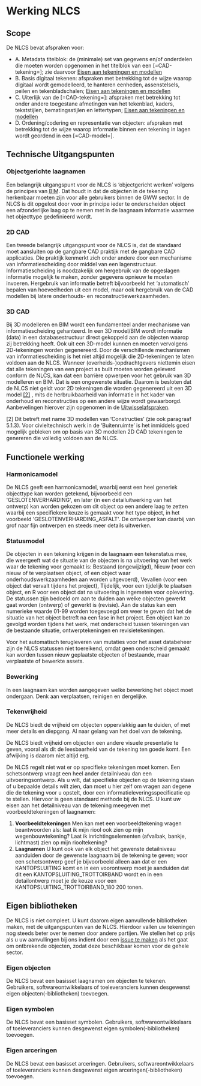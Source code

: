 # Werking NLCS


## Scope 
De NLCS bevat afspraken voor:
* A. Metadata titelblok: de (minimale) set van gegevens en/of onderdelen die moeten worden opgenomen in het titelblok van een [=CAD-tekening=]; zie daarvoor [Eisen aan tekeningen en modellen](https://bimloket.github.io/NLCS/requirementscadmodels/)
* B. Basis digitaal tekenen: afspraken met betrekking tot de wijze waarop digitaal wordt gemodelleerd, te hanteren eenheden, assenstelsels, peilen en tekenbladschalen; [Eisen aan tekeningen en modellen](https://bimloket.github.io/NLCS/requirementscadmodels/)
* C. Uiterlijk van de [=CAD-tekening=]: afspraken met betrekking tot onder andere toegestane afmetingen van het tekenblad, kaders, tekststijlen, bematingsstijlen en lettertypen; [Eisen aan tekeningen en modellen](https://bimloket.github.io/NLCS/requirementscadmodels/)
* D. Ordening/codering en representatie van objecten: afspraken met betrekking tot de wijze waarop informatie binnen een tekening in lagen wordt geordend in een [=CAD-model=]. 


## Technische Uitgangspunten 

### Objectgerichte laagnamen
Een belangrijk uitgangspunt voor de NLCS is ‘objectgericht werken’ volgens de principes van <abbr title="bouwwerk informatie management">BIM</abbr>. Dat houdt in dat de objecten in de tekening herkenbaar moeten zijn voor alle gebruikers binnen de GWW sector. In de NLCS is dit opgelost door voor in principe ieder te onderscheiden object een afzonderlijke laag op te nemen met in de laagnaam informatie waarmee het objecttype gedefinieerd wordt. 

### 2D CAD
Een tweede belangrijk uitgangspunt voor de NLCS is, dat de standaard moet aansluiten op de gangbare CAD praktijk met de gangbare CAD applicaties. Die praktijk kenmerkt zich onder andere door een mechanisme van informatiescheiding door middel van een lagenstructuur. Informatiescheiding is noodzakelijk om hergebruik van de opgeslagen informatie mogelijk te maken, zonder gegevens opnieuw te moeten invoeren. Hergebruik van informatie betreft bijvoorbeeld het ‘automatisch’ bepalen van hoeveelheden uit een model, maar ook hergebruik van de CAD modellen bij latere onderhouds- en reconstructiewerkzaamheden. 


### 3D CAD
Bij 3D modelleren en BIM wordt een fundamenteel ander mechanisme van informatiescheiding gehanteerd. In een 3D model/BIM wordt informatie (data) in een databasestructuur direct gekoppeld aan de objecten waarop zij betrekking heeft. Ook uit een 3D-model kunnen en moeten vervolgens 2D-tekeningen worden gegenereerd. Door de verschillende mechanismen van informatiescheiding is het niet altijd mogelijk die 2D-tekeningen te laten voldoen aan de NLCS. Wanneer (overheids-)opdrachtgevers niettemin eisen dat alle tekeningen van een project as built moeten worden geleverd conform de NLCS, kan dat een barrière opwerpen voor het gebruik van 3D modelleren en BIM. Dat is een ongewenste situatie. Daarom is besloten dat de NLCS niet geldt voor 2D tekeningen die worden gegenereerd uit een 3D model <a href="#footnote-2">[2]</a>  , mits de herbruikbaarheid van informatie in het kader van onderhoud en reconstructies op een andere wijze wordt gewaarborgd. Aanbevelingen hierover zijn opgenomen in de [Uitwisselafspraken](https://nl-digigo.github.io/NLCS/representations/#uitwisseling-van-3d-objectinformatie). 

<p id="footnote-2">[2] Dit betreft met name 3D modellen van ‘Constructies’ (zie ook paragraaf 5.1.3). Voor civieltechnisch werk in de ‘Buitenruimte’ is het inmiddels goed mogelijk gebleken om op basis van 3D modellen 2D CAD tekeningen te genereren die volledig voldoen aan de NLCS. </p>

## Functionele werking


### Harmonicamodel
De NLCS geeft een harmonicamodel, waarbij eerst een heel generiek objecttype kan worden getekend, bijvoorbeeld een 'GESLOTENVERHARDING', en later (in een detailuitwerking van het ontwerp) kan worden gekozen om dit object op een andere laag te zetten waarbij een specifiekere keuze is gemaakt voor het type object, in het voorbeeld 'GESLOTENVERHARDING_ASFALT'. De ontwerper kan daarbij van grof naar fijn ontwerpen en steeds meer details uitwerken. 


### Statusmodel
De objecten in een tekening krijgen in de laagnaam een tekenstatus mee, die weergeeft wat de situatie van de objecten is na uitvoering van het werk waar de tekening voor gemaakt is:  Bestaand (ongewijzigd), Nieuw (voor een nieuw of te verplaatsen object, of een object waar onderhoudswerkzaamheden aan worden uitgevoerd), Vevallen (voor een object dat vervalt tijdens het project), Tijdelijk, voor een tijdelijk te plaatsen object, en R voor een object dat na uitvoering is ingemeten voor oplevering. De statussen zijn bedoeld om aan te duiden aan welke objecten gewerkt gaat worden (ontwerp) of gewerkt is (revisie). 
Aan de status kan een numerieke waarde 01-99 worden toegevoegd om weer te geven dat het de situatie van het object betreft na een fase in het project. Een object kan zo gevolgd worden tijdens het werk, met onderscheid tussen tekeningen van de bestaande situatie, ontwerptekeningen en revisietekeningen.
<br>

Voor het automatisch terugleveren van mutaties voor het asset databeheer zijn de NLCS statussen niet toereikend, omdat geen onderscheid gemaakt kan worden tussen nieuw geplaatste objecten of bestaande, maar verplaatste of bewerkte assets.


### Bewerking 
In een laagnaam kan worden aangegeven welke bewerking het object moet ondergaan. Denk aan verplaatsen, reinigen en dergelijke. 

### Tekenvrijheid
De NLCS biedt de vrijheid om objecten oppervlakkig aan te duiden, of met meer details en diepgang. Al naar gelang van het doel van de tekening.

De NLCS biedt vrijheid om objecten een andere visuele presentatie te geven, vooral als dit de leesbaarheid van de tekening ten goede komt. Een afwijking is daarom niet altijd erg. 

De NLCS regelt niet wat er op specifieke tekeningen moet komen. Een schetsontwerp vraagt een heel ander detailniveau dan een uitvoeringsontwerp. Als u wilt, dat specifieke objecten op de tekening staan of u bepaalde details wilt zien, dan moet u hier zelf om vragen aan degene die de tekening voor u opstelt, door een informatieleveringsspecificatie op te stellen. Hiervoor is geen standaard methode bij de NLCS. U kunt uw eisen aan het detailniveau van de tekening meegeven met voorbeeldtekeningen of laagnamen: 
1. **Voorbeeldtekeningen** Men kan met een voorbeeldtekening vragen beantwoorden als: laat ik mijn riool ook zien op mijn wegenbouwtekening? Laat ik inrichtingselementen (afvalbak, bankje, lichtmast) zien op mijn riooltekening?
2. **Laagnamen** U kunt ook van elk object het gewenste detailniveau aanduiden door de gewenste laagnaam bij de tekening te geven; voor een schetsontwerp geef je bijvoorbeeld alleen aan dat er een KANTOPSLUITING komt en in een voorontwerp moet je aanduiden dat dit een KANTOPSLUITING_TROTTOIRBAND wordt en in een detailontwerp moet je de keuze voor een KANTOPSLUITING_TROTTOIRBAND_180 200 tonen. 

## Eigen bibliotheken
De NLCS is niet compleet. U kunt daarom eigen aanvullende bibliotheken maken, met de uitgangspunten van de NLCS. Hierdoor vallen uw tekeningen nog steeds beter over te nemen door andere partijen. We stellen het op prijs als u uw aanvullingen bij ons indient door een [issue te maken](https://github.com/nl-digigo/NLCS/issues) als het gaat om ontbrekende objecten, zodat deze beschikbaar komen voor de gehele sector.


### Eigen objecten
De NLCS bevat een basisset laagnamen om objecten te tekenen. Gebruikers, softwareontwikkelaars of toeleveranciers kunnen desgewenst eigen objecten(-bibliotheken) toevoegen. 

### Eigen symbolen
De NLCS bevat een basisset symbolen. Gebruikers, softwareontwikkelaars of toeleveranciers kunnen desgewenst eigen symbolen(-bibliotheken) toevoegen. 

### Eigen arceringen
De NLCS bevat een basisset arceringen. Gebruikers, softwareontwikkelaars of toeleveranciers kunnen desgewenst eigen arceringen(-bibliotheken) toevoegen. 





